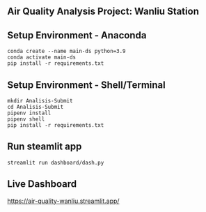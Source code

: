 <h2>Air Quality Analysis Project: Wanliu Station</h2>



## Setup Environment - Anaconda
```
conda create --name main-ds python=3.9
conda activate main-ds
pip install -r requirements.txt
```

## Setup Environment - Shell/Terminal
```
mkdir Analisis-Submit
cd Analisis-Submit
pipenv install
pipenv shell
pip install -r requirements.txt
```

## Run steamlit app
```
streamlit run dashboard/dash.py
```

## Live Dashboard
https://air-quality-wanliu.streamlit.app/
